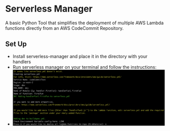 # Serverless Manager

A basic Python Tool that simplifies the deployment of multiple AWS Lambda functions directly from an AWS CodeCommit Repository.

## Set Up

 - Install serverless-manager and place it in the directory with your handlers
 - Run serverless manager on your terminal and follow the instructions:
 - ![First Steps](assets/firstSteps.png)
 
